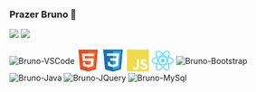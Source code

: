 ### Prazer Bruno 👋

<div>
  <img height="180px" src="https://github-readme-stats.vercel.app/api?username=Brunozo2042&show_icons=true&theme=gotham&rank_icon=github&include_all_commits=true" />
  <img height="180px" src="https://github-readme-stats.vercel.app/api/top-langs/?username=Brunozo2042&hide_progress=true&theme=gotham" />
</div>

<div style="display: inline_block"><br>
  <img align="center" alt="Bruno-VSCode" height="40" width="40" src="https://cdn.jsdelivr.net/gh/devicons/devicon/icons/vscode/vscode-original.svg">
  <img align="center" alt="Bruno-HTML" height="40" width="40" src="https://raw.githubusercontent.com/devicons/devicon/master/icons/html5/html5-original.svg">
  <img align="center" alt="Bruno-CSS" height="40" width="40" src="https://raw.githubusercontent.com/devicons/devicon/master/icons/css3/css3-original.svg">
  <img align="center" alt="Bruno-Js" height="40" width="40" src="https://raw.githubusercontent.com/devicons/devicon/master/icons/javascript/javascript-plain.svg">
  <img align="center" alt="Bruno-React" height="40" width="40" src="https://raw.githubusercontent.com/devicons/devicon/master/icons/react/react-original.svg">
  <img align="center" alt="Bruno-Bootstrap" height="40" width="40" src="https://cdn.jsdelivr.net/gh/devicons/devicon/icons/bootstrap/bootstrap-original.svg">
  <img align="center" alt="Bruno-Java" height="40" width="40" src="https://cdn.jsdelivr.net/gh/devicons/devicon/icons/java/java-original.svg">
  <img align="center" alt="Bruno-JQuery" height="40" width="40" src="https://cdn.jsdelivr.net/gh/devicons/devicon/icons/jquery/jquery-original.svg">
  <img align="center" alt="Bruno-MySql" height="80" width="50" src="https://cdn.jsdelivr.net/gh/devicons/devicon/icons/mysql/mysql-original.svg">
</div>
